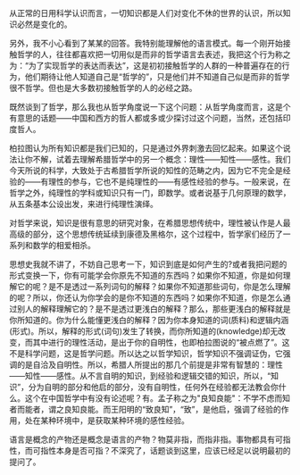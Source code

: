 从正常的日用科学认识而言，一切知识都是人们对变化不休的世界的认识，所以知识必然是变化的。

另外，我不小心看到了某某的回答。我特别能理解他的语言模式。每一个刚开始接触哲学的人，往往都喜欢把一切用似是而非的哲学语言去表述，我把这个行为称之为：“为了实现哲学的表达而表达”，这是初初接触哲学的人群的一种普遍存在的行为，他们期待让他人知道自己是“哲学的”，只是他们并不知道自己似是而非的哲学很不哲学。但也是大多数初接触哲学的人的必经之路。

既然谈到了哲学，那么我也从哲学角度说一下这个问题：从哲学角度而言，这是个有意思的话题——中国和西方的哲人都或多或少探讨过这个问题，当然，还包括印度哲人。

柏拉图认为所有知识都是我们已知的，只是通过外界刺激去回忆起来。如果这个说法让你不解，试着去理解希腊哲学中的另一个概念：理性——知性——感性。我们今天所说的科学，大致处于古希腊哲学所说的知性的范畴之内，因为它不完全是经验的——有理性的参与，它也不是纯理性的——有感性经验的参与。一般来说，在哲学之外，纯理性的学科或知识只有一门，即数学。或者说基于几何原理的数学，从五条基本公设出发，来进行纯理性演绎。

对哲学来说，知识是很有意思的研究对象，在希腊思想传统中，理性被认作是人最高级的部分，这个思想传统延续到康德及黑格尔，这个过程中，哲学家们经历了一系列和数学的相爱相杀。

思想史我就不讲了，不妨自己思考一下，知识到底是如何产生的?或者我把问题的形式变换一下，你有可能学会你原先不知道的东西吗？如果你不知道，你是如何理解它的呢？是不是透过一系列词句的解释？如果你不知道那些词句，你是怎么理解的呢？所以，你还认为你学会的是你不知道的东西吗？如果你不知道，你是怎么通过别人的解释理解它的？是不是透过更浅白的解释？那么，那些更浅白的解释就是你所知道的。你为什么能懂更浅白的解释？因为你本身知道的词(质料)和逻辑内涵(形式)。所以，解释的形式(词句)发生了转换，而你所知道的(knowledge)却无改变，而其中进行的理性活动，是出于你的自明性，也即柏拉图说的“被点燃了”。这不是科学问题，这是哲学问题。所以达之以哲学知识，哲学知识不强调证伪，它强调的是自洽及自明性。所以，希腊人所提出的那几个前提是非常有智慧的：理性——知性——感性。从不言自明的知识，到经验和逻辑交错的知识，所以，“知识”，分为自明的部分和他启的部分，没有自明性，任何外在经验都无法教会你什么。这个在中国哲学中有没有论述呢？有。孟子称之为"良知良能"：不学不虑而知者而能者，谓之良知良能。而王阳明的“致良知”，“致”，是他启，强调了经验的作用，处在某种环境中，是获取某种环境的感性经验。

语言是概念的产物还是概念是语言的产物？物莫非指，而指非指。事物都具有可指性，而可指性本身是否可指？不深究了，话题谈到这里，应该已经足以说明最初的提问了。